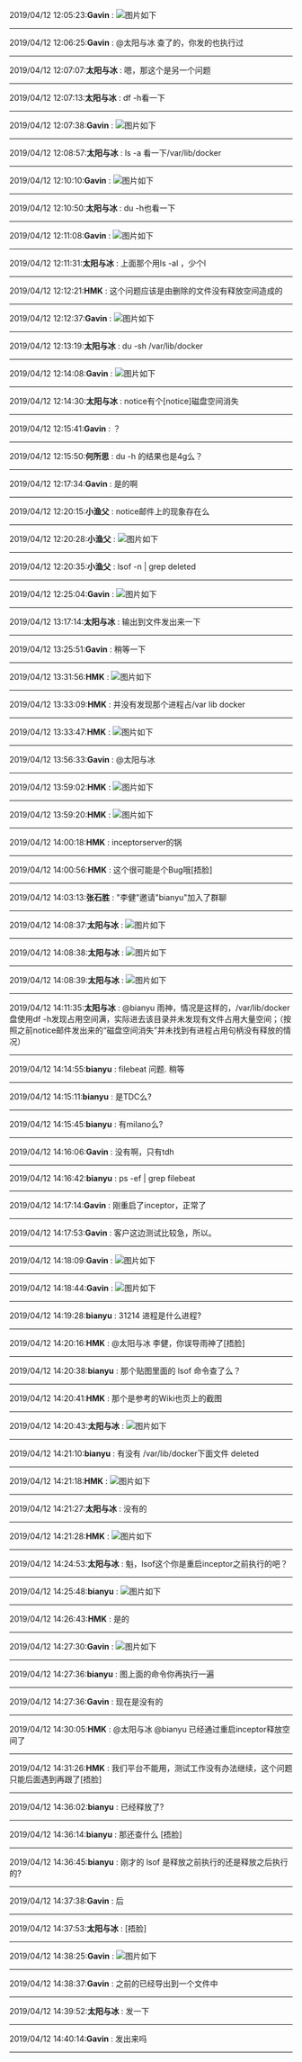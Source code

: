 2019/04/12 12:05:23:**Gavin** : ![图片如下](ATTACHMENT/1555041909.5446892.png)
*******************************************************************************
2019/04/12 12:06:25:**Gavin** : @太阳与冰 查了的，你发的也执行过
*************************************************************************************
2019/04/12 12:07:07:**太阳与冰** : 嗯，那这个是另一个问题
*************************************************************************************
2019/04/12 12:07:13:**太阳与冰** : df -h看一下
*************************************************************************************
2019/04/12 12:07:38:**Gavin** : ![图片如下](ATTACHMENT/1555042045.516706.png)
*******************************************************************************
2019/04/12 12:08:57:**太阳与冰** : ls -a 看一下/var/lib/docker
*************************************************************************************
2019/04/12 12:10:10:**Gavin** : ![图片如下](ATTACHMENT/1555042196.2373035.png)
*******************************************************************************
2019/04/12 12:10:50:**太阳与冰** : du -h也看一下
*************************************************************************************
2019/04/12 12:11:08:**Gavin** : ![图片如下](ATTACHMENT/1555042254.6719196.png)
*******************************************************************************
2019/04/12 12:11:31:**太阳与冰** : 上面那个用ls -al ，少个l
*************************************************************************************
2019/04/12 12:12:21:**HMK** : 这个问题应该是由删除的文件没有释放空间造成的
*************************************************************************************
2019/04/12 12:12:37:**Gavin** : ![图片如下](ATTACHMENT/1555042343.6833854.png)
*******************************************************************************
2019/04/12 12:13:19:**太阳与冰** : du -sh /var/lib/docker
*************************************************************************************
2019/04/12 12:14:08:**Gavin** : ![图片如下](ATTACHMENT/1555042434.6320167.png)
*******************************************************************************
2019/04/12 12:14:30:**太阳与冰** : notice有个[notice]磁盘空间消失
*************************************************************************************
2019/04/12 12:15:41:**Gavin** : ？
*************************************************************************************
2019/04/12 12:15:50:**何所思** : du -h 的结果也是4g么？
*************************************************************************************
2019/04/12 12:17:34:**Gavin** : 是的啊
*************************************************************************************
2019/04/12 12:20:15:**小渔父** : notice邮件上的现象存在么
*************************************************************************************
2019/04/12 12:20:28:**小渔父** : ![图片如下](ATTACHMENT/1555042814.8377805.png)
*******************************************************************************
2019/04/12 12:20:35:**小渔父** : lsof -n | grep deleted
*************************************************************************************
2019/04/12 12:25:04:**Gavin** : ![图片如下](ATTACHMENT/1555043090.7674022.png)
*******************************************************************************
2019/04/12 13:17:14:**太阳与冰** : 输出到文件发出来一下
*************************************************************************************
2019/04/12 13:25:51:**Gavin** : 稍等一下
*************************************************************************************
2019/04/12 13:31:56:**HMK** : ![图片如下](ATTACHMENT/1555047103.1544445.png)
*******************************************************************************
2019/04/12 13:33:09:**HMK** : 并没有发现那个进程占/var lib docker
*************************************************************************************
2019/04/12 13:33:47:**HMK** : ![图片如下](ATTACHMENT/1555047214.221091.png)
*******************************************************************************
2019/04/12 13:56:33:**Gavin** : @太阳与冰 
*************************************************************************************
2019/04/12 13:59:02:**HMK** : ![图片如下](ATTACHMENT/1555048729.036445.png)
*******************************************************************************
2019/04/12 13:59:20:**HMK** : ![图片如下](ATTACHMENT/1555048746.7953765.png)
*******************************************************************************
2019/04/12 14:00:18:**HMK** : inceptorserver的锅
*************************************************************************************
2019/04/12 14:00:56:**HMK** : 这个很可能是个Bug哦[捂脸]
*************************************************************************************
2019/04/12 14:03:13:**张石胜** : "李健"邀请"bianyu"加入了群聊
*************************************************************************************
2019/04/12 14:08:37:**太阳与冰** : ![图片如下](ATTACHMENT/1555049303.945935.png)
*******************************************************************************
2019/04/12 14:08:38:**太阳与冰** : ![图片如下](ATTACHMENT/1555049305.1942294.png)
*******************************************************************************
2019/04/12 14:08:39:**太阳与冰** : ![图片如下](ATTACHMENT/1555049306.1663897.png)
*******************************************************************************
2019/04/12 14:11:35:**太阳与冰** : @bianyu 雨神，情况是这样的，/var/lib/docker盘使用df -h发现占用空间满，实际进去该目录并未发现有文件占用大量空间；（按照之前notice邮件发出来的“磁盘空间消失”并未找到有进程占用句柄没有释放的情况）
*************************************************************************************
2019/04/12 14:14:55:**bianyu** : filebeat 问题. 稍等
*************************************************************************************
2019/04/12 14:15:11:**bianyu** : 是TDC么?
*************************************************************************************
2019/04/12 14:15:45:**bianyu** : 有milano么?
*************************************************************************************
2019/04/12 14:16:06:**Gavin** : 没有啊，只有tdh
*************************************************************************************
2019/04/12 14:16:42:**bianyu** : ps -ef | grep filebeat
*************************************************************************************
2019/04/12 14:17:14:**Gavin** : 刚重启了inceptor，正常了
*************************************************************************************
2019/04/12 14:17:53:**Gavin** : 客户这边测试比较急，所以。
*************************************************************************************
2019/04/12 14:18:09:**Gavin** : ![图片如下](ATTACHMENT/1555049875.7310371.png)
*******************************************************************************
2019/04/12 14:18:44:**Gavin** : ![图片如下](ATTACHMENT/1555049911.0157597.png)
*******************************************************************************
2019/04/12 14:19:28:**bianyu** : 31214 进程是什么进程?
*************************************************************************************
2019/04/12 14:20:16:**HMK** : @太阳与冰 李健，你误导雨神了[捂脸]
*************************************************************************************
2019/04/12 14:20:38:**bianyu** : 那个贴图里面的 lsof 命令查了么？
*************************************************************************************
2019/04/12 14:20:41:**HMK** : 那个是参考的Wiki也页上的截图
*************************************************************************************
2019/04/12 14:20:43:**太阳与冰** : ![图片如下](ATTACHMENT/1555050029.8433704.png)
*******************************************************************************
2019/04/12 14:21:10:**bianyu** : 有没有 /var/lib/docker下面文件 deleted 
*************************************************************************************
2019/04/12 14:21:18:**HMK** : ![图片如下](ATTACHMENT/1555050065.002832.png)
*******************************************************************************
2019/04/12 14:21:27:**太阳与冰** : 没有的
*************************************************************************************
2019/04/12 14:21:28:**HMK** : ![图片如下](ATTACHMENT/1555050074.7210658.png)
*******************************************************************************
2019/04/12 14:24:53:**太阳与冰** : 魁，lsof这个你是重启inceptor之前执行的吧？
*************************************************************************************
2019/04/12 14:25:48:**bianyu** : ![图片如下](ATTACHMENT/1555050334.249501.png)
*******************************************************************************
2019/04/12 14:26:43:**HMK** : 是的
*************************************************************************************
2019/04/12 14:27:30:**Gavin** : ![图片如下](ATTACHMENT/1555050436.5271423.png)
*******************************************************************************
2019/04/12 14:27:36:**bianyu** : 图上面的命令你再执行一遍
*************************************************************************************
2019/04/12 14:27:36:**Gavin** : 现在是没有的
*************************************************************************************
2019/04/12 14:30:05:**HMK** : @太阳与冰 @bianyu 已经通过重启inceptor释放空间了
*************************************************************************************
2019/04/12 14:31:26:**HMK** : 我们平台不能用，测试工作没有办法继续，这个问题只能后面遇到再跟了[捂脸]
*************************************************************************************
2019/04/12 14:36:02:**bianyu** : 已经释放了?
*************************************************************************************
2019/04/12 14:36:14:**bianyu** : 那还查什么 [捂脸]
*************************************************************************************
2019/04/12 14:36:45:**bianyu** : 刚才的 lsof 是释放之前执行的还是释放之后执行的?
*************************************************************************************
2019/04/12 14:37:38:**Gavin** : 后
*************************************************************************************
2019/04/12 14:37:53:**太阳与冰** : [捂脸]
*************************************************************************************
2019/04/12 14:38:25:**Gavin** : ![图片如下](ATTACHMENT/1555051091.9764452.png)
*******************************************************************************
2019/04/12 14:38:37:**Gavin** : 之前的已经导出到一个文件中
*************************************************************************************
2019/04/12 14:39:52:**太阳与冰** : 发一下
*************************************************************************************
2019/04/12 14:40:14:**Gavin** : 发出来吗
*************************************************************************************
